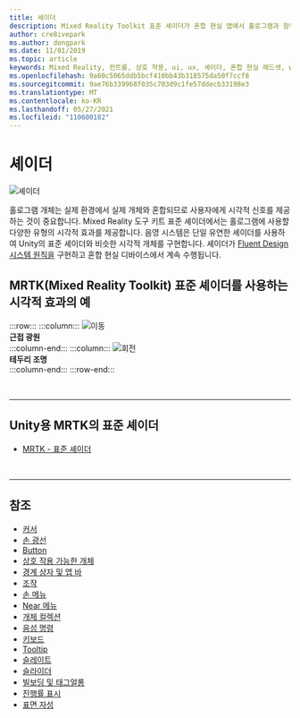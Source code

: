 ```yaml
---
title: 셰이더
description: Mixed Reality Toolkit 표준 셰이더가 혼합 현실 앱에서 홀로그램과 함께 사용할 수 있는 다양한 유형의 시각적 효과를 제공하는 방법을 알아봅니다.
author: cre8ivepark
ms.author: dongpark
ms.date: 11/01/2019
ms.topic: article
keywords: Mixed Reality, 컨트롤, 상호 작용, ui, ux, 셰이더, 혼합 현실 헤드셋, windows mixed reality 헤드셋, 가상 현실 헤드셋, HoloLens, MRTK, Mixed Reality Toolkit, 시각적 효과
ms.openlocfilehash: 9a60c5065ddb5bcf410bb43b318575da50f7ccf8
ms.sourcegitcommit: 9ae76b339968f035c703d9c1fe57ddecb33198e3
ms.translationtype: MT
ms.contentlocale: ko-KR
ms.lasthandoff: 05/27/2021
ms.locfileid: "110600182"
---
```

# <a name="shader"></a>셰이더

![셰이더](images/UX_Hero_StandardShader.jpg)

홀로그램 개체는 실제 환경에서 실제 개체와 혼합되므로 사용자에게 시각적 신호를 제공하는 것이 중요합니다. Mixed Reality 도구 키트 표준 셰이더에서는 홀로그램에 사용할 다양한 유형의 시각적 효과를 제공합니다. 음영 시스템은 단일 유연한 셰이더를 사용하여 Unity의 표준 셰이더와 비슷한 시각적 개체를 구현합니다. 셰이더가 [Fluent Design 시스템 원칙을](https://www.microsoft.com/design/fluent/#/) 구현하고 혼합 현실 디바이스에서 계속 수행됩니다.
<br>

## <a name="examples-of-visual-effects-using-mrtk-mixed-reality-toolkit-standard-shader"></a>MRTK(Mixed Reality Toolkit) 표준 셰이더를 사용하는 시각적 효과의 예 
:::row:::
    :::column:::
       ![이동](images/UX_Button_Affordance_ProximityLight.jpg)<br>
       **근접 광원**<br>
    :::column-end:::
    :::column:::
       ![회전](images/UX_Button_Affordance_FocusHighlight.jpg)<br>
        **테두리 조명**<br>
    :::column-end:::
:::row-end:::

<br>

---

## <a name="standard-shader-in-mrtk-for-unity"></a>Unity용 MRTK의 표준 셰이더

* [MRTK - 표준 셰이더](/windows/mixed-reality/mrtk-unity/features/rendering/mrtk-standard-shader)

<br>

---

## <a name="see-also"></a>참조

* [커서](cursors.md)
* [손 광선](point-and-commit.md)
* [Button](button.md)
* [상호 작용 가능한 개체](interactable-object.md)
* [경계 상자 및 앱 바](app-bar-and-bounding-box.md)
* [조작](direct-manipulation.md)
* [손 메뉴](hand-menu.md)
* [Near 메뉴](near-menu.md)
* [개체 컬렉션](object-collection.md)
* [음성 명령](voice-input.md)
* [키보드](keyboard.md)
* [Tooltip](tooltip.md)
* [슬레이트](slate.md)
* [슬라이더](slider.md)
* [빌보딩 및 태그얼롱](billboarding-and-tag-along.md)
* [진행률 표시](progress.md)
* [표면 자성](surface-magnetism.md)